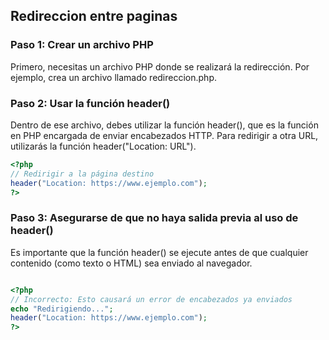 ## Redireccion entre paginas

###  Paso 1: Crear un archivo PHP
Primero, necesitas un archivo PHP donde se realizará la redirección. Por ejemplo, crea un archivo llamado redireccion.php.

### Paso 2: Usar la función header()
Dentro de ese archivo, debes utilizar la función header(), que es la función en PHP encargada de enviar encabezados HTTP. Para redirigir a otra URL, utilizarás la función header("Location: URL").

```php
<?php
// Redirigir a la página destino
header("Location: https://www.ejemplo.com");
?>
```

### Paso 3: Asegurarse de que no haya salida previa al uso de header()
Es importante que la función header() se ejecute antes de que cualquier contenido (como texto o HTML) sea enviado al navegador. 

```php

<?php
// Incorrecto: Esto causará un error de encabezados ya enviados
echo "Redirigiendo..."; 
header("Location: https://www.ejemplo.com");
?>
```